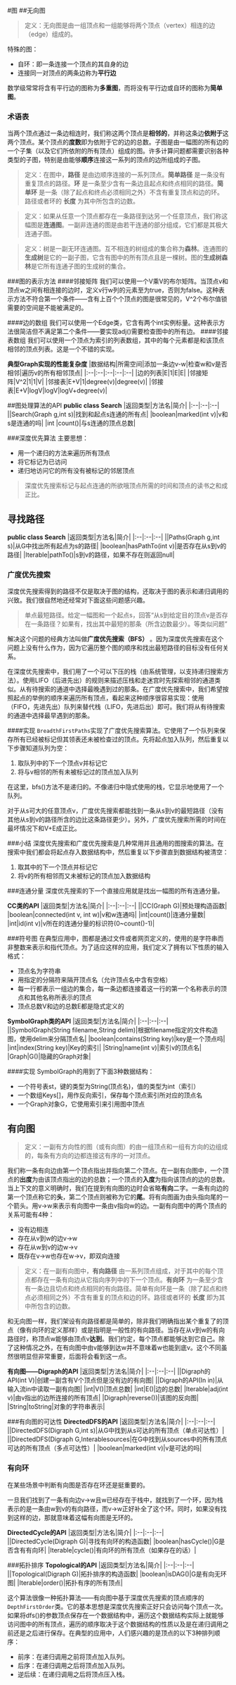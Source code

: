 #图
##无向图
>定义：无向图是由一组顶点和一组能够将两个顶点（vertex）相连的边（edge）组成的。

特殊的图：
- 自环：即一条连接一个顶点的其自身的边
- 连接同一对顶点的两条边称为**平行边**

数学级常常将含有平行边的图称为**多重图**，而将没有平行边或自环的图称为**简单图**。
### 术语表
当两个顶点通过一条边相连时，我们称这两个顶点是**相邻的**，并称这条边**依附于**这两个顶点。某个顶点的**度数**即为依附于它的边的总数。子图是由一幅图的所有边的一个子集（以及它们所依附的所有顶点）组成的图。许多计算问题都需要识别各种类型的子图，特别是由能够**顺序**连接这一系列的顶点的边所组成的子图。

>定义：在图中，**路径** 是由边顺序连接的一系列顶点。**简单路径** 是一条没有重复顶点的路径。**环** 是一条至少含有一条边且起点和终点相同的路径。**简单环** 是一条（除了起点和终点必须相同之外）不含有重复顶点和边的环。路径或者环的 **长度** 为其中所包含的边数。

>定义：如果从任意一个顶点都存在一条路径到达另一个任意顶点，我们称这幅图是**连通图**。一副非连通的图是由若干连通的部分组成，它们都是其极大连通子图。

>定义：树是一副无环连通图。互不相连的树组成的集合称为**森林**。连通图的**生成树**是它的一副子图，它含有图中的所有顶点且是一棵树。图的**生成树森林**是它所有连通子图的生成树的集合。

###图的表示方法
####邻接矩阵
我们可以使用一个V乘V的布尔矩阵。当顶点v和顶点w之间有相连接的边时，定义v行w列的元素至为true，否则为false。这种表示方法不符合第一个条件——含有上百个个顶点的图是很常见的，V^2个布尔值锁需要的空间是不能被满足的。

####边的数组
我们可以使用一个Edge类，它含有两个int实例标量。这种表示方法很简洁但不满足第二个条件——要实现adj()需要检查图中的所有边。
####邻接表数组
我们可以使用一个顶点为索引的列表数组，其中的每个元素都是和该顶点相邻的顶点列表。这是一个不错的实现。

**典型Graph实现的性能复杂度**
|数据结构|所需空间|添加一条边v-w|检查w和v是否相邻|遍历v的所有相邻顶点|
|:--|:--|:--|:--|:--|
|边的列表|E|1|E|E|
|邻接矩阵|V^2|1|1|V|
|邻接表|E+V|1|degree(v)|degree(v)|
|邻接表|E+V|logV|logV|logV+degree(v)|

##图处理算法的API
**public class Search**
|返回类型|方法名|简介|
|:--|:--|:--|
||Search(Graph g,int s)|找到和起点s连通的所有点|
|boolean|marked(int v)|v和s是连通的吗|
|int |count()|与s连通的顶点总数|

###深度优先算法
主要思想：
- 用一个递归的方法来遍历所有顶点
- 将它标记为已访问
- 递归地访问它的所有没有被标记的邻居顶点


>深度优先搜索标记与起点连通的所欲哦顶点所需的时间和顶点的读书之和成正比。

## 寻找路径
**public class Search**
|返回类型|方法名|简介|
|:--|:--|:--|
||Paths(Graph g,int s)|从G中找出所有起点为s的路径|
|boolean|hasPathTo(int v)|是否存在从s到v的路径|
|Iterable<Integer>|pathTo()|s到v的路径，如果不存在则返回null|

### 广度优先搜索
深度优先搜索得到的路径不仅是取决于图的结构，还取决于图的表示和递归调用的兴致。我们很自然地还经常对下面这些问题感兴趣。

>单点最短路径。给定一幅图和一个起点s，回答“从s到给定目的顶点v是否存在一条路径？如果有，找出其中最短的那条（所含边数最少）。等类似问题”

解决这个问题的经典方法叫做**广度优先搜索（BFS）** 。因为深度优先搜索在这个问题上没有什么作为，因为它遍历整个图的顺序和找出最短路径的目标没有任何关系。

在深度优先搜索中，我们用了一个可以下压的栈（由系统管理，以支持递归搜索方法）。使用LIFO（后进先出）的规则来描述压栈和走迷宫时先探索相邻的通道类似。从有待搜索的通道中选择最晚遇到过的那条。在广度优先搜索中，我们希望按照起点的举例的顺序来遍历所有顶点，看起来这种顺序很容易实现：使用（FIFO，先进先出）队列来替代栈（LIFO，先进后出）即可。我们将从有待搜索的通道中选择最早遇到的那条。

####实现
`BreadthFirstPaths`实现了广度优先搜索算法。它使用了一个队列来保存所有已经被标记但其领表还未被检查过的顶点。先将起点加入队列，然后重复以下步骤知道队列为空：
1. 取队列中的下一个顶点v并标记它
2. 将与v相邻的所有未被标记过的顶点加入队列

在这里，bfs()方法不是递归的。不像递归中隐式使用的栈，它显示地使用了一个队列。

对于从s可大的任意顶点v，广度优先搜索都能找到一条从s到v的最短路径（没有其他从s到v的路径所含的边比这条路径更少）。另外，广度优先搜索所需的时间在最坏情况下和V+E成正比。

###小结
深度优先搜索和广度优先搜索是几种常用并且通用的图搜索的算法。在搜索中我们都会将起点存入数据结构中，然后重复以下步骤直到数据结构被清空：
1. 取其中的下一个顶点并标记它
2. 将v的所有相邻而又未被标记的顶点加入数据结构

###连通分量
深度优先搜索的下一个直接应用就是找出一幅图的所有连通分量。

**CC类的API**
|返回类型|方法名|简介|
|:--|:--|:--|
||CC(Graph G)|预处理构造函数|
|boolean|connected(int v, int w)|v和w连通吗|
|int|count()|连通分量数|
|int|id(int v)|v所在的连通分量的标识符(0~count()-1)|

###符号图
在典型应用中，图都是通过文件或者网页定义的，使用的是字符串而非整数来表示和指代顶点。为了适应这样的应用，我们定义了拥有以下性质的输入格式：
- 顶点名为字符串
- 用指定的分隔符来隔开顶点名（允许顶点名中含有空格）
- 每一行都表示一组边的集合，每一条边都连接着这一行的第一个名称表示的顶点和其他名称所表示的顶点
- 顶点总数V和边的总数E都是隐式定义的

**SymbolGraph类的API**
|返回类型|方法名|简介|
|:--|:--|:--|
||SymbolGraph(String filename,String delim)|根据filename指定的文件构造图，使用delim来分隔顶点名|
|boolean|contains(String key)|key是一个顶点吗|
|int|index(String key)|Key的索引|
|String|name(int v)|索引v的顶点名|
|Graph|G()|隐藏的Graph对象|

####实现
SymbolGraph的用到了下面3种数据结构：
- 一个符号表st，键的类型为String(顶点名)，值的类型为int（索引）
- 一个数组Keys[]，用作反向索引，保存每个顶点索引所对应的顶点名
- 一个Graph对象G，它使用索引来引用图中顶点

## 有向图
>定义：一副有方向性的图（或有向图）的由一组顶点和一组有方向的边组成的，每条有方向的边都连接这有序的一对顶点。

我们称一条有向边由第一个顶点指出并指向第二个顶点。在一副有向图中，一个顶点的**出度**为由该顶点指出的边的总数；一个顶点的**入度**为指向该顶点的边的总数。当上下文的意义明确时，我们在提到有向图的边时会省略**有向**二字。一条有向边的第一个顶点称它的**头**，第二个顶点则被称为它的**尾**。将有向图画为由头指向尾的一个箭头。用v->w来表示有向图中一条由v指向w的边。一副有向图中的两个顶点的关系可能有4种：
- 没有边相连
- 存在从v到w的边v->w
- 存在从w到v的边w->v
- 既存在v->w也存在w->v，即双向连接

>定义：在一副有向图中，**有向路径** 由一系列顶点组成，对于其中的每个顶点都存在一条有向边从它指向序列中的下一个顶点。**有向环** 为一条至少含有一条边且切点和终点相同的有向路径。简单有向环是一条（除了起点和终点必须相同之外）不含有重复的顶点和边的环。路径或者环的 **长度** 即为其中所包含的边数。

和无向图一样，我们架设有向路径都是简单的，除非我们明确指出某个重复了的顶点（像有向环的定义那样）或是指明是一般性的有向路径。当存在从v到w的有向路径时，称顶点w能够由顶点v**达到**。我们约定，每个顶点都能够达到它自己。除了这种情况之外，在有向图中由v能够到达w并不意味着w也能到底v。这个不同虽然很明显但非常重要，后面将会看到这一点。

**有向图——Digraph的API**
|返回类型|方法名|简介|
|:--|:--|:--|
||Digraph的API(int V)|创建一副含有V个顶点但是没有边的有向图|
||Digraph的API(In in)|从输入流in中读取一副有向图|
|int|V()|顶点总数|
|int|E()|边的总数|
|Iterable<Integer>|adj(int v)|由v指出的边所连接的所有顶点|
|Digraph|reverse())|该图的反向图|
|String|toString|对象的字符串表示|

###有向图的可达性
**DirectedDFS的API**
|返回类型|方法名|简介|
|:--|:--|:--|
||DirectedDFS(Digraph G,int s)|从G中找到从s可达的所有顶点（单点可达性）|
||DirectedDFS(Digraph G,Interable<Integer>sources|在G中找到从sources中的所有顶点可达的所有顶点（多点可达性）|
|boolean|marked(int v)|v是可达的吗|

### 有向环
在某些场景中判断有向图是否存在环还是挺重要的。

一旦我们找到了一条有向边v->w且w已经存在于栈中，就找到了一个环，因为栈表示的是一条由w到v的有向路径，而v->w正好补全了这个环。同时，如果没有找到这样的边，那就意味着这幅有向图是无环的。

**DirectedCycle的API**
|返回类型|方法名|简介|
|:--|:--|:--|
||DirectedCycle(Digraph G)|寻找有向环的构造函数|
|boolean|hasCycle()|G是否含有有向环|
|Iterable|cycle()|有向环的所有顶点（如果存在的话）|

###拓扑排序
**Topological的API**
|返回类型|方法名|简介|
|:--|:--|:--|
||Topological(Digraph G)|拓扑排序的构造函数|
|boolean|isDAG()|G是有向无环图|
|Iterable<Integer>|order()|拓扑有序的所有顶点|

这个算法很像一种拓扑算法——有向图中基于深度优先搜索的顶点顺序的`DepthFirstOrder`类。它的基本思想是深度优先搜索正好只会访问每个顶点一次。如果将dfs()的参数顶点保存在一个数据结构中，遍历这个数据结构实际上就能够访问图中的所有顶点，遍历的顺序取决于这个数据结构的性质以及是在递归调用之前还是之后进行保存。在典型的应用中，人们感兴趣的是顶点的以下3种排列顺序：
- 前序：在递归调用之前将顶点加入队列。
- 后序：在递归调用之后将顶点加入队列。
- 逆后续：在递归调用之后将顶点压入栈。

